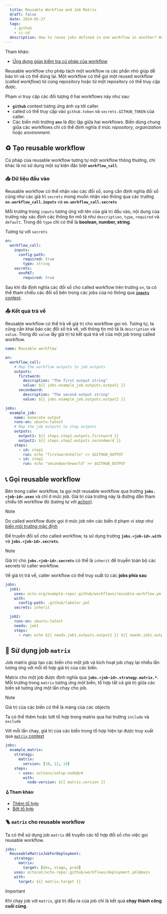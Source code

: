 ```yaml
---
  title: Reusable Workflow and Job Matrix
  draft: false
  date: 2024-05-27
  tags:
    - github
    - ci-cd
  description: How to reuse jobs defined in one workflow in another? How to run one jobs many times with different inputs?
---
```


Tham khảo:

- [Ứng dụng giúp kiểm tra cú pháp của workflow](https://rhysd.github.io/actionlint/)

Reusable workflow cho phép tách một workflow ra các phần nhỏ giúp dễ bảo trì và có thể dùng lại. Một workflow có thể gọi một reused workflow (_called workflow_) từ cùng repository hoặc từ một repository có thể truy cập được.

Phạm vi truy cập các đối tượng ở hai workflows này như sau:

- **`github`** context tương ứng ánh xạ tới caller.
- called có thể truy cập vào `github.token` và `secrets.GITHUB_TOKEN` của caller.
- Các biến môi trường **`env`** là độc lập giữa hai workflows. Biến dùng chung giữa các workflows chỉ có thể định nghĩa ở mức _repository_, _organization_ hoặc _environment_.

## ♻ Tạo reusable workflow

Cú pháp của reusable workflow tương tự một workflow thông thường, chỉ khác là nó sử dụng một sự kiện đặc biệt **`workflow_call`**.

### 📥 Dữ liệu đầu vào

Reusable workflow có thể nhận vào các đối số, song cần định nghĩa đối số cũng như các giá trị `secrets` mong muốn nhận vào thông qua các trường **`on.workflow_call.inputs`** và **`on.workflow_call.secrets`**

Mỗi trường trong `inputs` tương ứng với tên của giá trị đầu vào, nội dung của trường này xác định các thông tin mô tả như `description`, `type`, `required` và `default`. Trong đó `type` chỉ có thể là **boolean, number, string**.

Tương tự với `secrets`

```YAML
on:
  workflow_call:
    inputs:
      config-path:
        required: true
        type: string
    secrets:
      envPAT:
        required: true
```

Sau khi đã định nghĩa các đối số cho called workflow trên trường `on`, ta có thể tham chiếu các đối số bên trong các jobs của nó thông qua [**`inputs`** context](https://docs.github.com/en/actions/learn-github-actions/contexts#inputs-context).

### 📤 Kết quả trả về

Reusable workflow có thể trả về giá trị cho workflow gọi nó. Tương tự, ta cũng cần khai báo các đối số trả về, với thông tin mô tả là `description` và `value`. Trong đó `value` lấy giá trị từ kết quả trả về của một job trong called workflow.

```YAML
name: Reusable workflow

on:
  workflow_call:
    # Map the workflow outputs to job outputs
    outputs:
      firstword:
        description: "The first output string"
        value: ${{ jobs.example_job.outputs.output1 }}
      secondword:
        description: "The second output string"
        value: ${{ jobs.example_job.outputs.output2 }}

jobs:
  example_job:
    name: Generate output
    runs-on: ubuntu-latest
    # Map the job outputs to step outputs
    outputs:
      output1: ${{ steps.step1.outputs.firstword }}
      output2: ${{ steps.step2.outputs.secondword }}
    steps:
      - id: step1
        run: echo "firstword=hello" >> $GITHUB_OUTPUT
      - id: step2
        run: echo "secondword=world" >> $GITHUB_OUTPUT

```

## 📞 Gọi reusable workflow

Bên trong caller workflow, ta gọi một reusable workflow qua trường **`jobs.<job-id>.uses`** và chỉ ở mức job. Giá trị của trường này là đường dẫn tham chiếu tới workflow đó (tương tự với [action](git/github-action.md#action)).

> [!note]
>
> Do called workflow được gọi ở mức _job_ nên các biến ở phạm vi _step_ như [biến môi trường mặc định](git/github-action.md#biến-môi-trường-mặc-định)

Để truyền đối số cho called workflow, ta sử dụng trường **`jobs.<job-id>.with`** và **`jobs.<job-id>.secrets`**.

> [!note]
>
> Giá trị cho **`jobs.<job-id>.secrets`** có thể là `inherit` để truyền toàn bộ các secrets từ caller workflow.

Về giá trị trả về, caller workflow có thể truy xuất từ các **jobs phía sau**

```YAML
jobs:
  job1:
    uses: octo-org/example-repo/.github/workflows/reusable-workflow.yml@main
    with:
      config-path: .github/labeler.yml
    secrets: inherit

  job2:
    runs-on: ubuntu-latest
    needs: job1
    steps:
      - run: echo ${{ needs.job1.outputs.output1 }} ${{ needs.job1.outputs.output2 }}
```

## 🧮 Sử dụng job `matrix`

Job matrix giúp tạo các biến cho một job và kích hoạt job chạy lại nhiều lần tương ứng với mỗi tổ hợp giá trị của các biến.

Matrix cho một job được định nghĩa qua **`jobs.<job-id>.strategy.matrix.*`**. Mỗi trường trong `matrix` tương ứng một biến, tổ hợp tất cả giá trị giữa các biến sẽ tương ứng một lần chạy cho job.

> [!note]
>
> Giá trị của các biến có thể là mảng của các objects

Ta có thể thêm hoặc bớt tổ hợp trong matrix qua hai trường `include` và `exclude`

Với mỗi lần chạy, giá trị của các biến trong tổ hợp hiện tại được truy xuất qua [`matrix` context](https://docs.github.com/en/actions/learn-github-actions/contexts#matrix-context)

```YAML
jobs:
  example_matrix:
    strategy:
      matrix:
        version: [10, 12, 14]
    steps:
      - uses: actions/setup-node@v4
        with:
          node-version: ${{ matrix.version }}
```

**🪝Tham khảo**:

- [Thêm tổ hợp](https://docs.github.com/en/actions/using-jobs/using-a-matrix-for-your-jobs#expanding-or-adding-matrix-configurations)
- [Bớt tổ hợp](https://docs.github.com/en/actions/using-jobs/using-a-matrix-for-your-jobs#excluding-matrix-configurations)

### 🪜 `matrix` cho reusable workflow

Ta có thể sử dụng job `matrix` để truyền các tổ hợp đối số cho việc gọi reusable workflow.

```YAML
jobs:
  ReuseableMatrixJobForDeployment:
    strategy:
      matrix:
        target: [dev, stage, prod]
    uses: octocat/octo-repo/.github/workflows/deployment.yml@main
    with:
      target: ${{ matrix.target }}
```

> [!important]
>
> Khi chạy job với `matrix`, giá trị đầu ra của job chỉ là kết quả **chạy thành công cuối cùng**.

